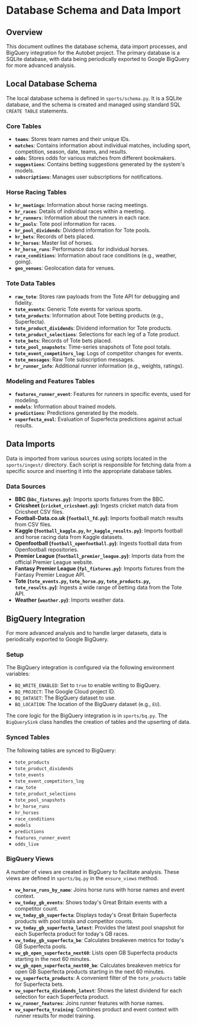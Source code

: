 # Database Schema and Data Import

## Overview

This document outlines the database schema, data import processes, and BigQuery integration for the Autobet project. The primary database is a SQLite database, with data being periodically exported to Google BigQuery for more advanced analysis.

## Local Database Schema

The local database schema is defined in `sports/schema.py`. It is a SQLite database, and the schema is created and managed using standard SQL `CREATE TABLE` statements.

### Core Tables

*   **`teams`**: Stores team names and their unique IDs.
*   **`matches`**: Contains information about individual matches, including sport, competition, season, date, teams, and results.
*   **`odds`**: Stores odds for various matches from different bookmakers.
*   **`suggestions`**: Contains betting suggestions generated by the system's models.
*   **`subscriptions`**: Manages user subscriptions for notifications.

### Horse Racing Tables

*   **`hr_meetings`**: Information about horse racing meetings.
*   **`hr_races`**: Details of individual races within a meeting.
*   **`hr_runners`**: Information about the runners in each race.
*   **`hr_pools`**: Tote pool information for races.
*   **`hr_pool_dividends`**: Dividend information for Tote pools.
*   **`hr_bets`**: Records of bets placed.
*   **`hr_horses`**: Master list of horses.
*   **`hr_horse_runs`**: Performance data for individual horses.
*   **`race_conditions`**: Information about race conditions (e.g., weather, going).
*   **`geo_venues`**: Geolocation data for venues.

### Tote Data Tables

*   **`raw_tote`**: Stores raw payloads from the Tote API for debugging and fidelity.
*   **`tote_events`**: Generic Tote events for various sports.
*   **`tote_products`**: Information about Tote betting products (e.g., Superfecta).
*   **`tote_product_dividends`**: Dividend information for Tote products.
*   **`tote_product_selections`**: Selections for each leg of a Tote product.
*   **`tote_bets`**: Records of Tote bets placed.
*   **`tote_pool_snapshots`**: Time-series snapshots of Tote pool totals.
*   **`tote_event_competitors_log`**: Logs of competitor changes for events.
*   **`tote_messages`**: Raw Tote subscription messages.
*   **`hr_runner_info`**: Additional runner information (e.g., weights, ratings).

### Modeling and Features Tables

*   **`features_runner_event`**: Features for runners in specific events, used for modeling.
*   **`models`**: Information about trained models.
*   **`predictions`**: Predictions generated by the models.
*   **`superfecta_eval`**: Evaluation of Superfecta predictions against actual results.

## Data Imports

Data is imported from various sources using scripts located in the `sports/ingest/` directory. Each script is responsible for fetching data from a specific source and inserting it into the appropriate database tables.

### Data Sources

*   **BBC (`bbc_fixtures.py`)**: Imports sports fixtures from the BBC.
*   **Cricsheet (`cricket_cricsheet.py`)**: Ingests cricket match data from Cricsheet CSV files.
*   **Football-Data.co.uk (`football_fd.py`)**: Imports football match results from CSV files.
*   **Kaggle (`football_kaggle.py`, `hr_kaggle_results.py`)**: Imports football and horse racing data from Kaggle datasets.
*   **Openfootball (`football_openfootball.py`)**: Ingests football data from Openfootball repositories.
*   **Premier League (`football_premier_league.py`)**: Imports data from the official Premier League website.
*   **Fantasy Premier League (`fpl_fixtures.py`)**: Imports fixtures from the Fantasy Premier League API.
*   **Tote (`tote_events.py`, `tote_horse.py`, `tote_products.py`, `tote_results.py`)**: Ingests a wide range of betting data from the Tote API.
*   **Weather (`weather.py`)**: Imports weather data.

## BigQuery Integration

For more advanced analysis and to handle larger datasets, data is periodically exported to Google BigQuery.

### Setup

The BigQuery integration is configured via the following environment variables:

*   `BQ_WRITE_ENABLED`: Set to `true` to enable writing to BigQuery.
*   `BQ_PROJECT`: The Google Cloud project ID.
*   `BQ_DATASET`: The BigQuery dataset to use.
*   `BQ_LOCATION`: The location of the BigQuery dataset (e.g., `EU`).

The core logic for the BigQuery integration is in `sports/bq.py`. The `BigQuerySink` class handles the creation of tables and the upserting of data.

### Synced Tables

The following tables are synced to BigQuery:

*   `tote_products`
*   `tote_product_dividends`
*   `tote_events`
*   `tote_event_competitors_log`
*   `raw_tote`
*   `tote_product_selections`
*   `tote_pool_snapshots`
*   `hr_horse_runs`
*   `hr_horses`
*   `race_conditions`
*   `models`
*   `predictions`
*   `features_runner_event`
*   `odds_live`

### BigQuery Views

A number of views are created in BigQuery to facilitate analysis. These views are defined in `sports/bq.py` in the `ensure_views` method.

*   **`vw_horse_runs_by_name`**: Joins horse runs with horse names and event context.
*   **`vw_today_gb_events`**: Shows today's Great Britain events with a competitor count.
*   **`vw_today_gb_superfecta`**: Displays today's Great Britain Superfecta products with pool totals and competitor counts.
*   **`vw_today_gb_superfecta_latest`**: Provides the latest pool snapshot for each Superfecta product for today's GB races.
*   **`vw_today_gb_superfecta_be`**: Calculates breakeven metrics for today's GB Superfecta pools.
*   **`vw_gb_open_superfecta_next60`**: Lists open GB Superfecta products starting in the next 60 minutes.
*   **`vw_gb_open_superfecta_next60_be`**: Calculates breakeven metrics for open GB Superfecta products starting in the next 60 minutes.
*   **`vw_superfecta_products`**: A convenient filter of the `tote_products` table for Superfecta bets.
*   **`vw_superfecta_dividends_latest`**: Shows the latest dividend for each selection for each Superfecta product.
*   **`vw_runner_features`**: Joins runner features with horse names.
*   **`vw_superfecta_training`**: Combines product and event context with runner results for model training.
